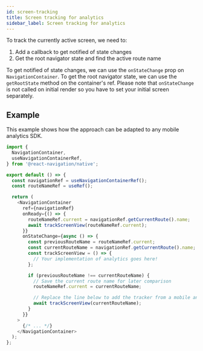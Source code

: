 ```yaml
---
id: screen-tracking
title: Screen tracking for analytics
sidebar_label: Screen tracking for analytics
---
```


To track the currently active screen, we need to:

1. Add a callback to get notified of state changes
2. Get the root navigator state and find the active route name

To get notified of state changes, we can use the `onStateChange` prop on `NavigationContainer`. To get the root navigator state, we can use the `getRootState` method on the container's ref. Please note that `onStateChange` is not called on initial render so you have to set your initial screen separately.

## Example

This example shows how the approach can be adapted to any mobile analytics SDK.

<samp id="screen-tracking-for-analytics" />

```js
import {
  NavigationContainer,
  useNavigationContainerRef,
} from '@react-navigation/native';

export default () => {
  const navigationRef = useNavigationContainerRef();
  const routeNameRef = useRef();

  return (
    <NavigationContainer
      ref={navigationRef}
      onReady={() => {
        routeNameRef.current = navigationRef.getCurrentRoute().name;
        await trackScreenView(routeNameRef.current);
      }}
      onStateChange={async () => {
        const previousRouteName = routeNameRef.current;
        const currentRouteName = navigationRef.getCurrentRoute().name;
        const trackScreenView = () => {
          // Your implementation of analytics goes here!
        };

        if (previousRouteName !== currentRouteName) {
          // Save the current route name for later comparison
          routeNameRef.current = currentRouteName;

          // Replace the line below to add the tracker from a mobile analytics SDK
          await trackScreenView(currentRouteName);
        }
      }}
    >
      {/* ... */}
    </NavigationContainer>
  );
};
```
